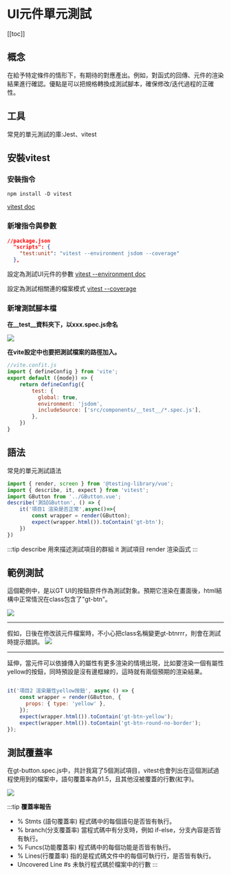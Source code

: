 # UI元件單元測試

[[toc]]
## 概念
在給予特定條件的情形下，有期待的對應產出。例如，對函式的回傳、元件的渲染結果進行確認。優點是可以把規格轉換成測試腳本，確保修改/迭代過程的正確性。

## 工具
常見的單元測試的庫:Jest、vitest

## 安裝vitest


### 安裝指令 
```shell
npm install -D vitest
```
[vitest doc](https://vitest.dev/guide/#adding-vitest-to-your-project)

### 新增指令與參數

```json
//package.json
  "scripts": {
    "test:unit": "vitest --environment jsdom --coverage"
  },
```
設定為測試UI元件的參數  [vitest --environment doc](https://vitest.dev/config/#environment)

設定為測試相關連的檔案模式 [vitest --coverage](https://vitest.dev/config/#coverage)

### 新增測試腳本檔    
**在__test__資料夾下，以xxx.spec.js命名**

![](https://i.imgur.com/UasFjlM.jpg)   


**在vite設定中也要把測試檔案的路徑加入。**
```javascript
//vite.confit.js
import { defineConfig } from 'vite';
export default ({mode}) => {
    return defineConfig({
        test: {
          global: true,
          environment: 'jsdom',
          includeSource: ['src/components/__test__/*.spec.js'],
        },
    })
}
```

## 語法
常見的單元測試語法
```javascript
import { render, screen } from '@testing-library/vue';
import { describe, it, expect } from 'vitest';
import GButton from '../GButton.vue';
describe('測試GButton', () => {
    it('項目1 渲染是否正常',async()=>{
        const wrapper = render(GButton);
        expect(wrapper.html()).toContain('gt-btn');
    })
})
```
:::tip
describe 用來描述測試項目的群組
it 測試項目
render 渲染函式
:::

## 範例測試

這個範例中，是以GT UI的按鈕原件作為測試對象。預期它渲染在畫面後，html結構中正常情況在class包含了"gt-btn"。

![](https://i.imgur.com/FM3ePmy.jpg)

---

假如，日後在修改該元件檔案時，不小心把class名稱變更gt-btnrrr，則會在測試時提示錯誤。
![](https://i.imgur.com/7wbHHNf.jpg)

---

延伸，當元件可以依據傳入的屬性有更多渲染的情境出現，比如要渲染一個有屬性yellow的按鈕，同時預設是沒有邊框線的，這時就有兩個預期的渲染結果。
```javascript

it('項目2 渲染屬性yellow按鈕', async () => {
    const wrapper = render(GButton, {
      props: { type: 'yellow' },
    });
    expect(wrapper.html()).toContain('gt-btn-yellow');
    expect(wrapper.html()).toContain('gt-btn-round-no-border');
});
```

## 測試覆蓋率
在gt-button.spec.js中，共計我寫了5個測試項目，vitest也會列出在這個測試過程使用到的檔案中，語句覆蓋率為91.5，且其他沒被覆蓋的行數(紅字)。

![](https://i.imgur.com/9M4jfxt.jpg)

:::tip
**覆蓋率報告**
- % Stmts (語句覆蓋率) 程式碼中的每個語句是否皆有執行。
- % branch(分支覆蓋率) 當程式碼中有分支時，例如 if-else，分支內容是否皆有執行。
- % Funcs(功能覆蓋率) 程式碼中的每個功能是否皆有執行。
- % Lines(行覆蓋率) 指的是程式碼文件中的每個可執行行，是否皆有執行。
- Uncovered Line #s 未執行程式碼於檔案中的行數
:::
